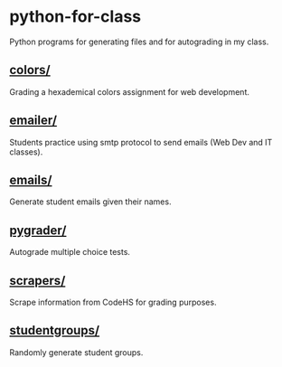 # python-for-class
Python programs for generating files and for autograding in my class.

## [colors/](colors)
Grading a hexademical colors assignment for web development.

## [emailer/](emailer)
Students practice using smtp protocol to send emails (Web Dev and IT classes).

## [emails/](emails)
Generate student emails given their names.

## [pygrader/](pygrader)
Autograde multiple choice tests.

## [scrapers/](scrapers)
Scrape information from CodeHS for grading purposes.

## [studentgroups/](studentgroups)
Randomly generate student groups.
